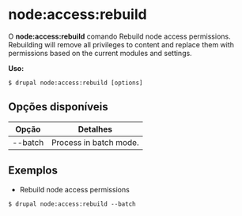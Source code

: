 # node:access:rebuild
O **node:access:rebuild** comando Rebuild node access permissions. Rebuilding will remove all privileges to content and replace them with permissions based on the current modules and settings.

**Uso:**
```
$ drupal node:access:rebuild [options] 
```

## Opções disponíveis
Opção | Detalhes
-------|-------------
--batch | Process in batch mode.

## Exemplos
* Rebuild node access permissions
```
$ drupal node:access:rebuild --batch
```
